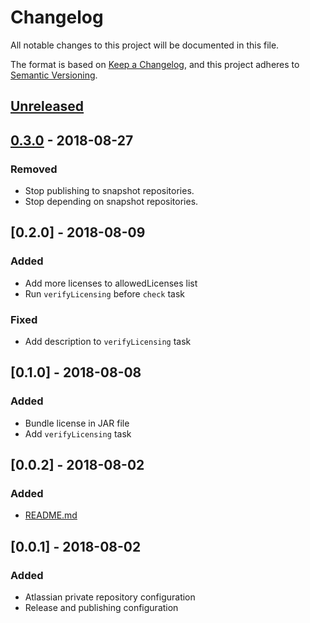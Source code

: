 # Changelog
All notable changes to this project will be documented in this file.

The format is based on [Keep a Changelog](https://keepachangelog.com/en/1.0.0/),
and this project adheres to [Semantic Versioning](https://semver.org/spec/v2.0.0.html).

## [Unreleased]
[Unreleased]: https://bitbucket.org/atlassian/jira-performance-tests/branches/compare/master%0Drelease-0.3.0

## [0.3.0] - 2018-08-27
[0.3.0]: https://bitbucket.org/atlassian/jira-performance-tests/branches/compare/release-0.3.0%0Drelease-0.2.0

### Removed
- Stop publishing to snapshot repositories.
- Stop depending on snapshot repositories.

## [0.2.0] - 2018-08-09
### Added
- Add more licenses to allowedLicenses list
- Run `verifyLicensing` before `check` task
### Fixed
- Add description to  `verifyLicensing` task

## [0.1.0] - 2018-08-08
### Added
- Bundle license in JAR file
- Add `verifyLicensing` task

## [0.0.2] - 2018-08-02
### Added
- [README.md](README.md)

## [0.0.1] - 2018-08-02
### Added
- Atlassian private repository configuration
- Release and publishing configuration


